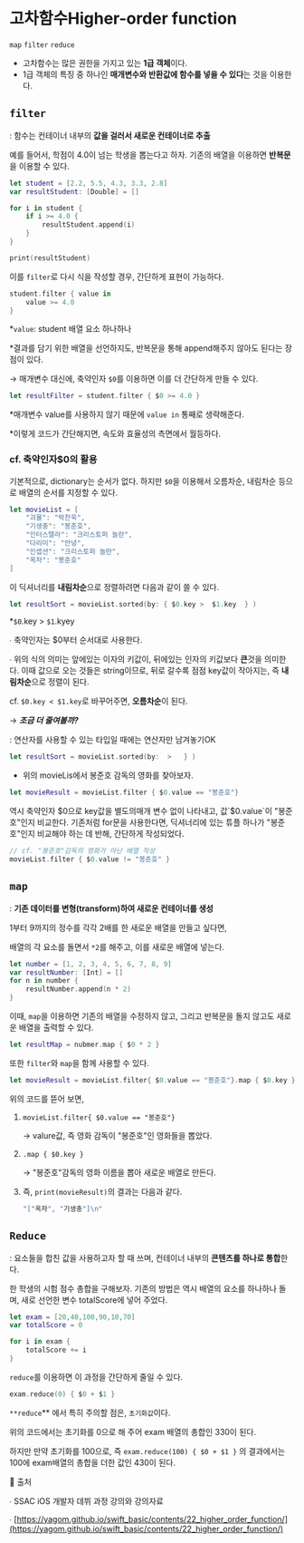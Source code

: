 # 고차함수**Higher-order function**

`map` `filter` `reduce`

- 고차함수는 많은 권한을 가지고 있는 **1급 객체**이다.
- 1급 객체의 특징 중 하나인 **매개변수와 반환값에 함수를 넣을 수 있다**는 것을 이용한다.

## `filter`

: 함수는 컨테이너 내부의 **값을 걸러서 새로운 컨테이너로 추출**

예를 들어서, 학점이 4.0이 넘는 학생을 뽑는다고 하자. 기존의 배열을 이용하면 **반복문**을 이용할 수 있다.

```swift
let student = [2.2, 5.5, 4.3, 3.3, 2.8]
var resultStudent: [Double] = []

for i in student {
    if i >= 4.0 {
        resultStudent.append(i)
    }
}

print(resultStudent)
```

이를 `filter`로 다시 식을 작성할 경우, 간단하게 표현이 가능하다.

```swift
student.filter { value in
	value >= 4.0
}
```

*`value`: student 배열 요소 하나하나

*결과를 담기 위한 배열을 선언하지도, 반복문을 통해 append해주지 않아도 된다는 장점이 있다.

→ 매개변수 대신에, 축약인자 `$0`를 이용하면 이를 더 간단하게 만들 수 있다.

```swift
let resultFilter = student.filter { $0 >= 4.0 }
```

*매개변수 value를 사용하지 않기 때문에 `value in` 통째로 생략해준다.

*이렇게 코드가 간단해지면, 속도와 효율성의 측면에서 월등하다.

### cf. 축약인자$0의 활용

기본적으로, dictionary는 순서가 없다. 하지만 `$0`을 이용해서 오름차순, 내림차순 등으로 배열의 순서를 지정할 수 있다.

```swift
let movieList = [
    "괴물": "박찬욱",
    "기생충": "봉준호",
    "인터스텔라": "크리스토퍼 놀란",
    "다리미": "안녕",
    "인셉션": "크리스토퍼 놀란",
    "옥자": "봉준호"
]
```

이 딕셔너리를 **내림차순**으로 정렬하려면 다음과 같이 쓸 수 있다.

```swift
let resultSort = movieList.sorted(by: { $0.key >  $1.key  } )
```

*`$0`.key >   `$1`.kyey

∙ 축약인자는 $0부터 순서대로 사용한다.

∙ 위의 식의 의미는 앞에있는 이자의 키값이, 뒤에있는 인자의 키값보다 **큰**것을 의미한다. 이때 값으로 오는 것들은 string이므로, 뒤로 갈수록 점점 key값이 작아지는, 즉 **내림차순**으로 정렬이 된다.

cf. `$0.key < $1.key`로 바꾸어주면, **오름차순**이 된다.

→ ***조금 더 줄여볼까?***

: 연산자를 사용할 수 있는 타입일 때에는 연산자만 남겨놓기OK

```swift
let resultSort = movieList.sorted(by:  >   } )
```

- 위의 movieLis에서 봉준호 감독의 영화를 찾아보자.

```swift
let movieResult = movieList.filter { $0.value == "봉준호"}
```

역시 축약인자 $0으로 key값을 별도의매개 변수 없이 나타내고, 값`$0.value`이 "봉준호"인지 비교한다. 기존처럼 for문을 사용한다면, 딕셔너리에 있는 튜플 하나가 "봉준호"인지 비교해야 하는 데 반해, 간단하게 작성되었다.

```swift
// cf. "봉준호"감독의 영화가 아닌 배열 작성
movieList.filter { $0.value != "봉준호" }
```

## `map`

: **기존 데이터를 변형(transform)하여 새로운 컨테이너를 생성**

1부터 9까지의 정수를 각각 2배를 한 새로운 배열을 만들고 싶다면,

배열의 각 요소를 돌면서 `*2`를 해주고, 이를 새로운 배열에 넣는다.

```swift
let number = [1, 2, 3, 4, 5, 6, 7, 8, 9]
var resultNumber: [Int] = []
for n in number {
    resultNumber.append(n * 2)
}
```

이때, `map`을 이용하면 기존의 배열을 수정하지 않고, 그리고 반복문을 돌지 않고도 새로운 배열을 출력할 수 있다.

```swift
let resultMap = nubmer.map { $0 * 2 }
```

또한 `filter`와 `map`을 함께 사용할 수 있다.

```swift
let movieResult = movieList.filter{ $0.value == "봉준호"}.map { $0.key }
```

위의 코드를 뜯어 보면,

1.  `movieList.filter{ $0.value == "봉준호"}`
    
    → valure값, 즉 영화 감독이 "봉준호"인 영화들을 뽑았다.
    
2. `.map { $0.key }`
    
    → "봉준호"감독의 영화 이름을 뽑아 새로운 배열로 만든다.
    
3. 즉, `print(movieResult)`의 결과는 다음과 같다.
    
    ```swift
    "["옥자", "기생충"]\n"
    ```
    

## `Reduce`

: 요소들을 합친 값을 사용하고자 할 때 쓰며, 컨테이너 내부의 **콘텐츠를 하나로 통합**한다.

한 학생의 시험 점수 총합을 구해보자. 기존의 방법은 역시 배열의 요소를 하나하나 돌며, 새로 선언한 변수 totalScore에 넣어 주었다.

```swift
let exam = [20,40,100,90,10,70]
var totalScore = 0

for i in exam {
    totalScore += i
}
```

`reduce`를 이용하면 이 과정을 간단하게 줄일 수 있다.

```swift
exam.reduce(0) { $0 + $1 }
```

`**reduce`** 에서 특히 주의할 점은, `초기화값`이다.

위의 코드에서는 초기화를 0으로 해 주어 exam 배열의 총합인 330이 된다.

하지만 만약 초기화를 100으로, 즉 `exam.reduce(100) { $0 + $1 }` 의 결과에서는 100에 exam배열의 총합을 더한 값인 430이 된다.

🔖 출처</br>

∙ SSAC iOS 개발자 데뷔 과정 강의와 강의자료</br>

∙ [https://yagom.github.io/swift_basic/contents/22_higher_order_function/](https://yagom.github.io/swift_basic/contents/22_higher_order_function/)</br>
